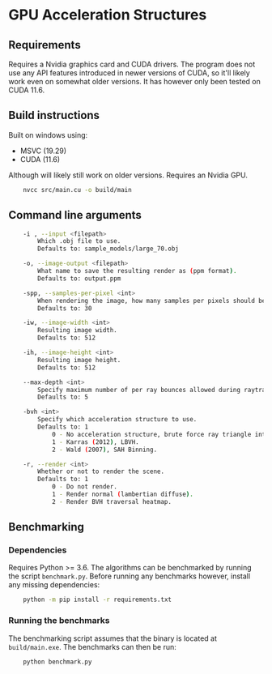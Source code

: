 # GPU Acceleration Structures

## Requirements
Requires a Nvidia graphics card and CUDA drivers. The program does not use any API features introduced in newer versions of CUDA, so it'll likely work even on somewhat older versions. It has however only been tested on CUDA 11.6.

## Build instructions
Built on windows using:
* MSVC (19.29)
* CUDA (11.6)

Although will likely still work on older versions. Requires an Nvidia GPU.

```bash
    nvcc src/main.cu -o build/main
```

## Command line arguments

```bash
    -i , --input <filepath>
        Which .obj file to use.
        Defaults to: sample_models/large_70.obj

    -o, --image-output <filepath>
        What name to save the resulting render as (ppm format).
        Defaults to: output.ppm

    -spp, --samples-per-pixel <int>
        When rendering the image, how many samples per pixels should be used.
        Defaults to: 30

    -iw, --image-width <int>
        Resulting image width.
        Defaults to: 512

    -ih, --image-height <int>
        Resulting image height.
        Defaults to: 512

    --max-depth <int>
        Specify maximum number of per ray bounces allowed during raytracing.
        Defaults to: 5

    -bvh <int>
        Specify which acceleration structure to use.
        Defaults to: 1
            0 - No acceleration structure, brute force ray triangle intersections.
            1 - Karras (2012), LBVH.
            2 - Wald (2007), SAH Binning.

    -r, --render <int>
        Whether or not to render the scene.
        Defaults to: 1
            0 - Do not render.
            1 - Render normal (lambertian diffuse).
            2 - Render BVH traversal heatmap.
```

## Benchmarking

### Dependencies
Requires Python >= 3.6. The algorithms can be benchmarked by running the script ```benchmark.py```. Before running any benchmarks however, install any missing dependencies:
```bash
    python -m pip install -r requirements.txt
```

### Running the benchmarks
The benchmarking script assumes that the binary is located at ```build/main.exe```.
The benchmarks can then be run:
```bash
    python benchmark.py
```
